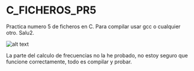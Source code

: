 # C_FICHEROS_PR5
Practica numero 5 de ficheros en C. Para compilar usar gcc o cualquier otro. Salu2.

![alt text](https://i.imgur.com/r5tS4yD.png)

La parte del calculo de frecuencias no la he probado, no estoy seguro que funcione correctamente, todo es compilar y probar.
